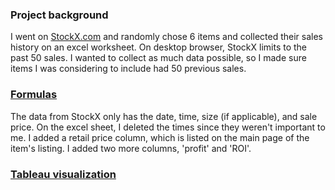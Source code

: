 ### Project background
I went on [StockX.com](stockx.com) and randomly chose 6 items and collected their sales history on an excel worksheet. On desktop browser, StockX limits to the past 50 sales. I wanted to collect as much data possible, so I made sure items I was considering to include had 50 previous sales. 
### [Formulas](https://github.com/AnthonySanchez2000/excel-tableauproject/blob/main/Cell%20formulas)
The data from StockX only has the date, time, size (if applicable), and sale price. On the excel sheet, I deleted the times since they weren't important to me. I added a retail price column, which is listed on the main page of the item's listing. I added two more columns, 'profit' and 'ROI'.
### [Tableau visualization](https://public.tableau.com/views/StockX_16774899552300/Dashboard1?:language=en-US&:display_count=n&:origin=viz_share_link)
